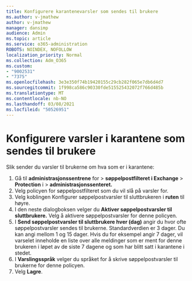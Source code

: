 ```yaml
---
title: Konfigurere karantenevarsler som sendes til brukere
ms.author: v-jmathew
author: v-jmathew
manager: dansimp
audience: Admin
ms.topic: article
ms.service: o365-administration
ROBOTS: NOINDEX, NOFOLLOW
localization_priority: Normal
ms.collection: Adm_O365
ms.custom:
- "9002531"
- "7375"
ms.openlocfilehash: 3e3e350f74b19420155c29cb282f065e7db6d4d7
ms.sourcegitcommit: 1f998ca586c90330fde515525432072f766d485b
ms.translationtype: MT
ms.contentlocale: nb-NO
ms.lasthandoff: 03/08/2021
ms.locfileid: "50526951"
---
```

# <a name="configure-quarantine-notifications-sent-to-users"></a>Konfigurere varsler i karantene som sendes til brukere

Slik sender du varsler til brukerne om hva som er i karantene:

1. Gå til **administrasjonssentrene** for  >  **søppelpostfilteret i Exchange**  >  **Protection** i  >  **administrasjonssenteret.**
2. Velg policyen for søppelpostfilteret som du vil slå på varsler for.
3. Velg koblingen Konfigurer søppelpostvarsler til sluttbrukeren i **ruten** til høyre.
4. I den neste dialogboksen velger du **Aktiver søppelpostvarsler til sluttbrukere.** Velg å aktivere søppelpostvarsler for denne policyen.
5. I **Send søppelpostvarsler til sluttbrukere hver (dag)** angir du hvor ofte søppelpostvarsler sendes til brukerne. Standardverdien er 3 dager. Du kan angi mellom 1 og 15 dager. Hvis du for eksempel angir 7 dager, vil varselet inneholde en liste over alle meldinger som er ment for denne brukeren i løpet av de siste 7 dagene og som har blitt satt i karantene i stedet.
6. I **Varslingsspråk** velger du språket for å skrive søppelpostvarsler til brukerne for denne policyen.
7. Velg **Lagre**.
